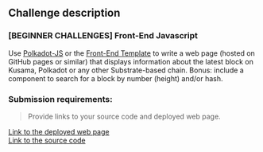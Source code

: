## Challenge description
### [BEGINNER CHALLENGES] Front-End Javascript
Use <a href="https://polkadot.js.org/api/start/">Polkadot-JS</a> or the <a href="https://github.com/substrate-developer-hub/substrate-front-end-template">Front-End Template</a> to write a web page (hosted on GitHub pages or similar) that displays information about the latest block on Kusama, Polkadot or any other Substrate-based chain. Bonus: include a component to search for a block by number (height) and/or hash.
### Submission requirements:
> Provide links to your source code and deployed web page. <br/>

 [Link to the deployed web page](https://s5k0651.github.io/dotNetworkBlockInfo/)</br>
 [Link to the source code](https://github.com/s5k0651/dotNetworkBlockInfo)
